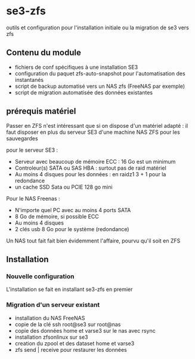 # se3-zfs
outils et  configuration pour l'installation initiale ou la migration de se3 vers zfs

## Contenu du module
* fichiers de conf spécifiques à une installation SE3
* configuration du paquet zfs-auto-snapshot pour l'automatisation des instantanés
* script de backup automatisé vers un NAS zfs (FreeNAS par exemple)
* script de migration automatisée des données existantes

## prérequis matériel
Passer en ZFS n'est intéressant que si on dispose d'un matériel adapté : il faut disposer en plus du serveur SE3 d'une machine NAS ZFS pour les sauvegardes

pour le serveur SE3 :
* Serveur avec beaucoup de mémoire ECC : 16 Go est un minimum
* Controleur(s) SATA ou SAS HBA : surtout pas de raid matériel
* Au moins 4 disques pour les données : en raidz1 3 + 1 pour la redondance
* un cache SSD Sata ou PCIE 128 go mini

Pour le NAS Freenas :
* N'importe quel PC avec au moins 4 ports SATA
* 8 Go de mémoire, si possible ECC
* Au moins 4 disques
* 2 clés usb  8 Go pour le système (redondance)

Un NAS tout fait fait bien évidemment l'affaire, pourvu qu'il soit en ZFS

## Installation
### Nouvelle configuration
L'installation se fait en installant se3-zfs en premier 
### Migration d'un serveur existant
* installation du NAS FreeNAS
* copie de la clé ssh root@se3 sur root@nas
* copie des données home et varse3 sur le nas avec rsync
* installation zfsonlinux sur se3
* creation du zpool et des dataset home et varse3
* zfs send | receive pour restaurer les données
